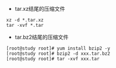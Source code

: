 
 - tar.xz结尾的压缩文件

```
xz -d *.tar.xz
tar -xvf *.tar
```


 - tar.bz2结尾的压缩文件

```
[root@study root]# yum install bzip2 -y
[root@study root]# bzip2 -d xxx.tar.bz2
[root@study root]# tar -xvf xxx.tar
```